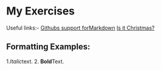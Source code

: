 # My Exercises
Useful links:-
[Githubs support forMarkdown](https://docs.github.com/en/get-started/writing-on-github/getting-started-with-writing-and-formatting-on-github/basic-writing-and-formatting-syntax)
[Is it Christmas?](https://isitchristmas.com)
## Formatting Examples:
1.*Italic*text.
2. **Bold**Text.
